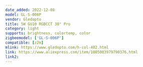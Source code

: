 ```yaml
---
date_added: 2022-12-08
model: GL-S-006P
vendor: Gledopto
title: 5W GU10 RGBCCT 30° Pro
category: light
supports: brightness, colortemp, color
zigbeemodel: ['GL-S-006P']
compatible: [z2m]
mlink: https://www.gledopto.com/h-col-402.html
link: https://www.aliexpress.com/item/1005003979790376.html
link2: 
---
```

